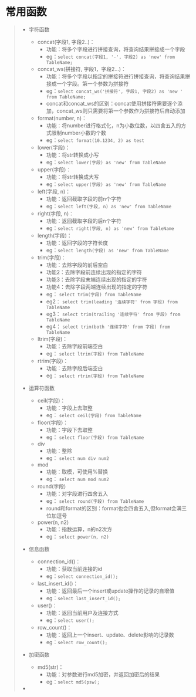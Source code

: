 # 常用函数
>* 字符函数
>   * concat(字段1, 字段2..)：
>       * 功能：将多个字段进行拼接查询，将查询结果拼接成一个字段  
>       * eg：```select concat(字段1, '-', 字段2) as 'new' from TableName;```  
>   * concat_ws(拼接符, 字段1，字段2...)：
>       * 功能：将多个字段以指定的拼接符进行拼接查询，将查询结果拼接成一个字段。第一个参数为拼接符  
>       * eg：```select concat_ws('拼接符', 字段1, 字段2) as 'new ' from TableName;```  
>       * concat和concat_ws的区别：concat使用拼接符需要逐个添加，concat_ws则只需要将第一个参数作为拼接符后自动添加
>   * format(number, n)：
>       * 功能：将number进行格式化，n为小数位数，以四舍五入的方式限制number小数的个数  
>       * eg：```select format(10.1234, 2) as test```  
>   * lower(字段)：
>       * 功能：将str转换成小写  
>       * eg：```select lower(字段) as 'new' from TableName```  
>   * upper(字段)：
>       * 功能：将str转换成大写  
>       * eg：```select upper(字段) as 'new' from TableName```  
>   * left(字段, n)：
>       * 功能：返回截取字段的前n个字符  
>       * eg：```select left(字段, n) as 'new' from TableName```  
>   * right(字段, n)：
>       * 功能：返回截取字段的后n个字符  
>       * eg：```select right(字段, n) as 'new' from TableName```  
>   * length(字段)：
>       * 功能：返回字段的字符长度  
>       * eg：```select length(字段) as 'new' from TableName```  
>   * trim(字段)：
>       * 功能：去除字段的前后空白  
>       * 功能2：去除字段前连续出现的指定的字符  
>       * 功能3：去除字段末端连续出现的指定的字符  
>       * 功能4：去除字段两端连续出现的指定的字符  
>       * eg： ```select trim(字段) from TableName```  
>       * eg2： ```select trim(leading '连续字符' from 字段) from TableName```  
>       * eg3： ```select trim(trailing '连续字符' from 字段) from TableName```  
>       * eg4： ```select trim(both '连续字符' from 字段) from TableName```  
>   * ltrim(字段)：
>       * 功能：去除字段前端空白
>       * eg： ```select ltrim(字段) from TableName```  
>   * rtrim(字段)：
>       * 功能：去除字段后端空白
>       * eg： ```select rtrim(字段) from TableName```  
>
>* 运算符函数
>   * ceil(字段)：
>       * 功能：字段上去取整
>       * eg： ```select ceil(字段) from TableName```  
>   * floor(字段)：
>       * 功能：字段下去取整
>       * eg： ```select floor(字段) from TableName```  
>   * div
>       * 功能：整除
>       * eg： ```select num div num2```  
>   * mod
>       * 功能：取模，可使用%替换
>       * eg： ```select num mod num2```
>   * round(字段)
>       * 功能：对字段进行四舍五入  
>       * eg： ```select round(字段) from TableName```  
>       * round和format的区别：format也会四舍五入,但format会满三位加逗号  
>   * power(n, n2)
>       * 功能：指数运算，n的n2次方
>       * eg： ```select power(n, n2)```  
>* 信息函数
>   * connection_id()：
>       * 功能：获取当前连接的id
>       * eg：```select connection_id();```
>   * last_insert_id()：
>       * 功能：返回最后一个insert或update操作的记录的自增值
>       * eg：```select last_insert_id();```  
>   * user()：
>       * 功能：返回当前用户及连接方式
>       * eg：```select user();```
>   * row_count()：
>       * 功能：返回上一个insert、update、delete影响的记录数
>       * eg：```select row_count();```
>* 加密函数
>   * md5(str)：
>       * 功能：对参数进行md5加密，并返回加密后的结果
>       * eg：```select md5(psw);```  
>* 
